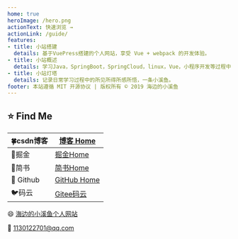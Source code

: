 ```yaml
---
home: true
heroImage: /hero.png
actionText: 快速浏览 →
actionLink: /guide/
features:
- title: 小站搭建
  details: 基于VuePress搭建的个人网站，享受 Vue + webpack 的开发体验。
- title: 小站概述
  details: 学习Java，SpringBoot，SpringCloud，linux，Vue，小程序开发等过程中整理所记录的笔记。
- title: 小站灯塔
  details: 记录日常学习过程中的所见所得所感所悟，一条小溪鱼。
footer: 本站遵循 MIT 开源协议 | 版权所有 © 2019 海边的小溪鱼
---
```


## :star: Find Me

| :four_leaf_clover:csdn博客 | [博客 Home](https://blog.csdn.net/m0_37903882)              |
| -------------------------- | ----------------------------------------------------------- |
| :car:掘金                  | [掘金Home](https://juejin.im/user/5aa1029c51882555770c0603) |
| :apple:简书                | [简书Home](https://www.jianshu.com/u/6740c2a5866d)          |
| :beer: ​Github              | [GitHub Home](https://github.com/DuebassLei)                |
| :bird:码云                 | [Gitee码云](https://gitee.com/DuebassLei)                   |


:smile: [海边的小溪鱼个人网站](https://duebasslei.gitee.io/)

:email: 1130122701@qq.com

